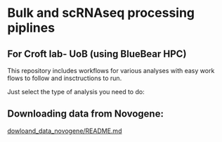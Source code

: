 # Bulk and scRNAseq processing piplines

## For Croft lab- UoB (using BlueBear HPC)

This repository includes workflows for various analyses with easy work flows to follow and insctructions to run.

Just select the type of analysis you need to do:



## Downloading data from Novogene:
[dowloand_data_novogene/README.md](https://github.com/chrismahony/processing_piplines_bluebear/tree/main/dowloand_data_novogene)
